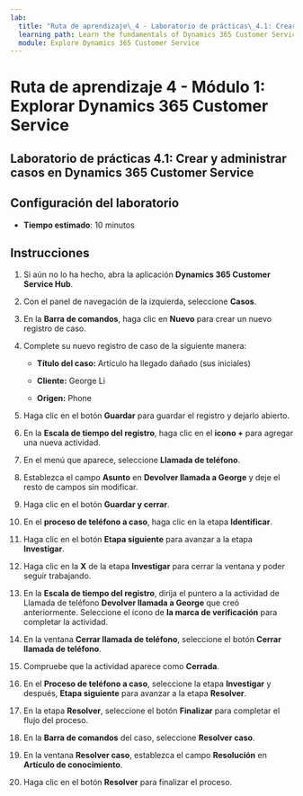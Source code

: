 ```yaml
---
lab:
  title: "Ruta de aprendizaje\_4 - Laboratorio de prácticas\_4.1: Crear y administrar casos en Dynamics\_365 Customer Service"
  learning path: Learn the fundamentals of Dynamics 365 Customer Service
  module: Explore Dynamics 365 Customer Service
---
```


Ruta de aprendizaje 4 - Módulo 1: Explorar Dynamics 365 Customer Service
========================

## Laboratorio de prácticas 4.1: Crear y administrar casos en Dynamics 365 Customer Service

## Configuración del laboratorio

  - **Tiempo estimado**: 10 minutos

## Instrucciones

1. Si aún no lo ha hecho, abra la aplicación **Dynamics 365 Customer Service Hub**.

2. Con el panel de navegación de la izquierda, seleccione **Casos**.

3. En la **Barra de comandos**, haga clic en **Nuevo** para crear un nuevo registro de caso.

4. Complete su nuevo registro de caso de la siguiente manera:

    - **Título del caso:** Artículo ha llegado dañado (sus iniciales)

    - **Cliente:** George Li

    - **Origen:** Phone

5. Haga clic en el botón **Guardar** para guardar el registro y dejarlo abierto.

6. En la **Escala de tiempo del registro**, haga clic en el **icono +** para agregar una nueva actividad.

7. En el menú que aparece, seleccione **Llamada de teléfono**.

8. Establezca el campo **Asunto** en **Devolver llamada a George** y deje el resto de campos sin modificar.

9. Haga clic en el botón **Guardar y cerrar**.

10. En el **proceso de teléfono a caso**, haga clic en la etapa **Identificar**.

11. Haga clic en el botón **Etapa siguiente** para avanzar a la etapa **Investigar**.

12. Haga clic en la **X** de la etapa **Investigar** para cerrar la ventana y poder seguir trabajando.

13. En la **Escala de tiempo del registro**, dirija el puntero a la actividad de Llamada de teléfono **Devolver llamada a George** que creó anteriormente. Seleccione el icono de **la marca de verificación** para completar la actividad.

14. En la ventana **Cerrar llamada de teléfono**, seleccione el botón **Cerrar llamada de teléfono**. 

15. Compruebe que la actividad aparece como **Cerrada**.

16. En el **Proceso de teléfono a caso**, seleccione la etapa **Investigar** y después, **Etapa siguiente** para avanzar a la etapa **Resolver**.

17. En la etapa **Resolver**, seleccione el botón **Finalizar** para completar el flujo del proceso.

18. En la **Barra de comandos** del caso, seleccione **Resolver caso**.

19. En la ventana **Resolver caso**, establezca el campo **Resolución** en **Artículo de conocimiento**.

20. Haga clic en el botón **Resolver** para finalizar el proceso.

